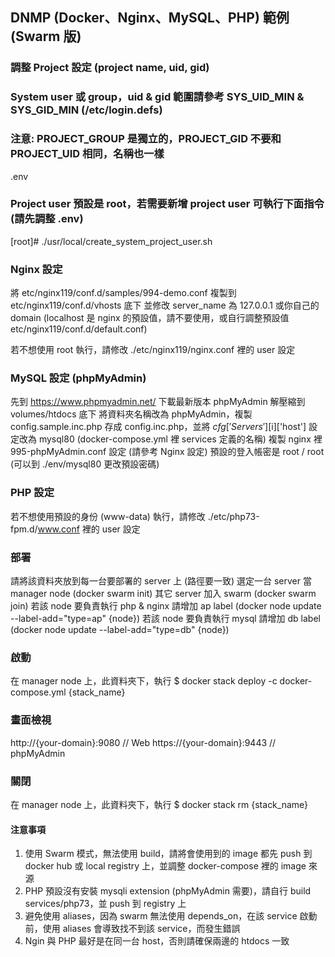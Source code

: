 ## DNMP (Docker、Nginx、MySQL、PHP) 範例 (Swarm 版)




### 調整 Project 設定 (project name, uid, gid)
### System user 或 group，uid & gid 範圍請參考 SYS_UID_MIN & SYS_GID_MIN (/etc/login.defs)
### 注意: PROJECT_GROUP 是獨立的，PROJECT_GID 不要和 PROJECT_UID 相同，名稱也一樣
.env


### Project user 預設是 root，若需要新增 project user 可執行下面指令 (請先調整 .env)
[root]# ./usr/local/create_system_project_user.sh


### Nginx 設定
將 etc/nginx119/conf.d/samples/994-demo.conf 複製到 etc/nginx119/conf.d/vhosts 底下
並修改 server_name 為 127.0.0.1 或你自己的 domain (localhost 是 nginx 的預設值，請不要使用，或自行調整預設值 etc/nginx119/conf.d/default.conf)

若不想使用 root 執行，請修改 ./etc/nginx119/nginx.conf 裡的 user 設定


### MySQL 設定 (phpMyAdmin)
先到 https://www.phpmyadmin.net/ 下載最新版本 phpMyAdmin
解壓縮到 volumes/htdocs 底下
將資料夾名稱改為 phpMyAdmin，複製 config.sample.inc.php 存成 config.inc.php，並將 $cfg['Servers'][$i]['host'] 設定改為 mysql80 (docker-compose.yml 裡 services 定義的名稱)
複製 nginx 裡 995-phpMyAdmin.conf 設定 (請參考 Nginx 設定)
預設的登入帳密是 root / root (可以到 ./env/mysql80 更改預設密碼)


### PHP 設定
若不想使用預設的身份 (www-data) 執行，請修改 ./etc/php73-fpm.d/www.conf 裡的 user 設定


### 部署
請將該資料夾放到每一台要部署的 server 上 (路徑要一致)
選定一台 server 當 manager node (docker swarm init)
其它 server 加入 swarm (docker swarm join)
若該 node 要負責執行 php & nginx 請增加 ap label (docker node update --label-add="type=ap" {node})
若該 node 要負責執行 mysql 請增加 db label (docker node update --label-add="type=db" {node})


### 啟動
在 manager node 上，此資料夾下，執行
$ docker stack deploy -c docker-compose.yml {stack_name}


### 畫面檢視
http://{your-domain}:9080	// Web
https://{your-domain}:9443	// phpMyAdmin


### 關閉
在 manager node 上，此資料夾下，執行
$ docker stack rm {stack_name}




#### 注意事項
1. 使用 Swarm 模式，無法使用 build，請將會使用到的 image 都先 push 到 docker hub 或 local registry 上，並調整 docker-compose 裡的 image 來源
2. PHP 預設沒有安裝 mysqli extension (phpMyAdmin 需要)，請自行 build services/php73，並 push 到 registry 上
3. 避免使用 aliases，因為 swarm 無法使用 depends_on，在該 service 啟動前，使用 aliases 會導致找不到該 service，而發生錯誤
4. Ngin 與 PHP 最好是在同一台 host，否則請確保兩邊的 htdocs 一致
